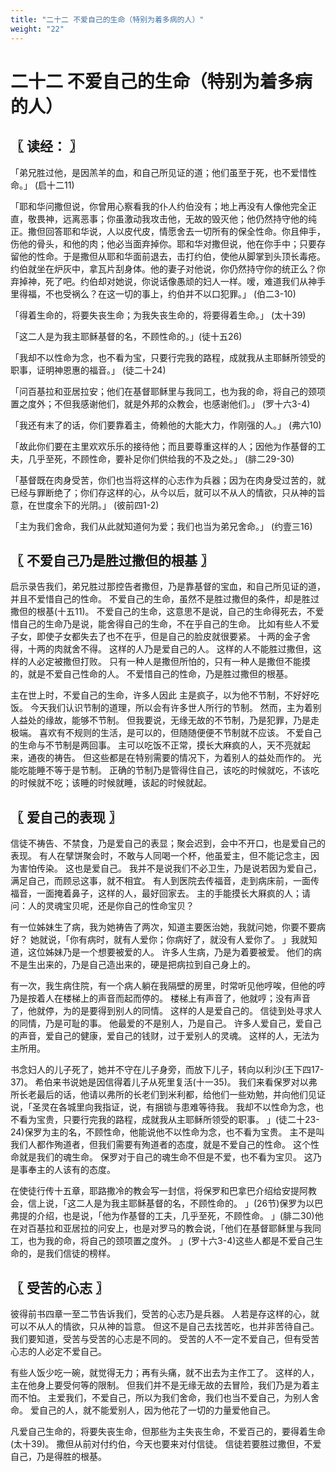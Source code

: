 ```yaml
---
title: "二十二 不爱自己的生命（特别为着多病的人）"
weight: "22"
---
```


# 二十二 不爱自己的生命（特别为着多病的人）


## 〖 读经： 〗

「弟兄胜过他，是因羔羊的血，和自己所见证的道；他们虽至于死，也不爱惜性命。」
(启十二11)

「耶和华问撒但说，你曾用心察看我的仆人约伯没有；地上再没有人像他完全正直，敬畏神，远离恶事；你虽激动我攻击他，无故的毁灭他；他仍然持守他的纯正。撒但回答耶和华说，人以皮代皮，情愿舍去一切所有的保全性命。你且伸手，伤他的骨头，和他的肉；他必当面弃掉你。耶和华对撒但说，他在你手中；只要存留他的性命。于是撒但从耶和华面前退去，击打约伯，使他从脚掌到头顶长毒疮。约伯就坐在炉灰中，拿瓦片刮身体。他的妻子对他说，你仍然持守你的统正么？你弃掉神，死了吧。约伯却对她说，你说话像愚顽的妇人一样。嗳，难道我们从神手里得福，不也受祸么？在这一切的事上，约伯并不以口犯罪。」
(伯二3-10)

「得着生命的，将要失丧生命；为我失丧生命的，将要得着生命。」
(太十39)

「这二人是为我主耶稣基督的名，不顾性命的。」(徒十五26)

「我却不以性命为念，也不看为宝，只要行完我的路程，成就我从主耶稣所领受的职事，证明神恩惠的福音。」
(徒二十24)

「问百基拉和亚居拉安；他们在基督耶稣里与我同工，也为我的命，将自己的颈项置之度外；不但我感谢他们，就是外邦的众教会，也感谢他们。」
(罗十六3-4)

「我还有末了的话，你们要靠着主，倚赖他的大能大力，作刚强的人。」
(弗六10)

「故此你们要在主里欢欢乐乐的接待他；而且要尊重这样的人；因他为作基督的工夫，几乎至死，不顾性命，要补足你们供给我的不及之处。」
(腓二29-30)

「基督既在肉身受苦，你们也当将这样的心志作为兵器；因为在肉身受过苦的，就已经与罪断绝了；你们存这样的心，从今以后，就可以不从人的情欲，只从神的旨意，在世度余下的光阴。」
(彼前四1-2)

「主为我们舍命，我们从此就知道何为爱；我们也当为弟兄舍命。」
(约壹三16)

## 〖 不爱自己乃是胜过撒但的根基 〗

启示录告我们，弟兄胜过那控告者撒但，乃是靠基督的宝血，和自己所见证的道，并且不爱惜自己的性命。
不爱自己的生命，虽然不是胜过撒但的条件，却是胜过撒但的根基(十五11)。
不爱自己的生命，这意思不是说，自己的生命得死去，不爱惜自己的生命乃是说，能舍得自己的生命，不在乎自己的生命。
比如有些人不爱子女，即使子女都失去了也不在乎，但是自己的脸皮就很要紧。
十两的金子舍得，十两的肉就舍不得。
这样的人乃是爱自己的人。
这样的人不能胜过撒但，这样的人必定被撒但打败。
只有一种人是撒但所怕的，只有一种人是撒但不能摸的，就是不爱自己性命的人。
不爱惜自己的性命，乃是胜过撒但的根基。

主在世上时，不爱自己的生命，许多人因此 主是疯子，以为他不节制，不好好吃饭。
今天我们认识节制的道理，所以会有许多世人所行的节制。
然而，主为着别人益处的缘故，能够不节制。
但我要说，无缘无故的不节制，乃是犯罪，乃是走极端。
喜欢有不规则的生活，是可以的，但随随便便不节制就不应该。
不爱自己的生命与不节制是两回事。
主可以吃饭不正常，摸长大麻疯的人，天不亮就起来，通夜的祷告。
但这些都是在特别需要的情况下，为着别人的益处而作的。
光能吃能睡不等于是节制。
正确的节制乃是管得住自己，该吃的时候就吃，不该吃的时候就不吃；该睡的时候就睡，该起的时候就起。

## 〖 爱自己的表现 〗

信徒不祷告、不禁食，乃是爱自己的表显；聚会迟到，会中不开口，也是爱自己的表现。
有人在擘饼聚会时，不敢与人同喝一个杯，他虽爱主，但不能记念主，因为害怕传染。
这也是爱自己。
我并不是说我们不必卫生，乃是说若因为爱自己，满足自己，而顾忌这事，就不相宜。
有人到医院去传福音，走到病床前，一面传福音，一面掩着鼻子，这样的人，最好回家去。
主的手能摸长大厤疯的人；请问：人的灵魂宝贝呢，还是你自己的性命宝贝？

有一位姊妹生了病，我为她祷告了两次，知道主要医治她，我就问她，你要不要病好？
她就说，「你有病时，就有人爱你；你病好了，就没有人爱你了。
」我就知道，这位姊妹乃是一个想要被爱的人。
许多人生病，乃是为着要被爱。
他们的病不是生出来的，乃是自己造出来的，硬是把病拉到自己身上的。

有一次，我生病住院，有一个病人躺在我隔壁的房里，时常听见他哼唉，但他的哼乃是按着人在楼梯上的声音而起而停的。
楼梯上有声音了，他就哼；没有声音了，他就停，为的是要得到别人的同情。
这样的人是爱自己的。
信徒到处寻求人的同情，乃是可耻的事。
他最爱的不是别人，乃是自己。
许多人爱自己，爱自己的声音，爱自己的健康，爱自己的钱财，过于爱别人的灵魂。
这样的人，无法为主所用。

书念妇人的儿子死了，她并不守在儿子身旁，而放下儿子，转向以利沙(王下四17-37)。
希伯来书说她是因信得着儿子从死里复活(十一35)。
我们来看保罗对以弗所长老最后的话，他请以弗所的长老们到米利都，给他们一些劝勉，并向他们见证说，「圣灵在各城里向我指证，说，有捆锁与患难等待我。
我却不以性命为念，也不看为宝贵，只要行完我的路程，成就我从主耶稣所领受的职事。
」(徒二十23-24)保罗为主的名，不顾性命，他能说他不以性命为念，也不看为宝贵。
主不是叫我们人都作殉道者，但我们需要有殉道者的态度，就是不爱自己的性命。
这个性命就是我们的魂生命。
保罗对于自己的魂生命不但是不爱，也不看为宝贝。
这乃是事奉主的人该有的态度。

在使徒行传十五章，耶路撒冷的教会写一封信，将保罗和巴拿巴介绍给安提阿教会，信上说，「这二人是为我主耶稣基督的名，不顾性命的。
」(26节)保罗为以巴弗提的介绍，也是说，「他为作基督的工夫，几乎至死，不顾性命。
」(腓二30)他在对百基拉和亚居拉的问安上，也是对罗马的教会说，「他们在基督耶稣里与我同工，也为我的命，将自己的颈项置之度外。
」(罗十六3-4)这些人都是不爱自己生命的，是我们信徒的榜样。

## 〖 受苦的心志 〗

彼得前书四章一至二节告诉我们，受苦的心志乃是兵器。
人若是存这样的心，就可以不从人的情欲，只从神的旨意。
但这不是自己去找苦吃，也并非苦待自己。
我们要知道，受苦与受苦的心志是不同的。
受苦的人不一定不爱自己，但有受苦心志的人必定不爱自己。

有些人饭少吃一碗，就觉得无力；再有头痛，就不出去为主作工了。
这样的人，主在他身上要受何等的限制。
但我们并不是无缘无故的去冒险，我们乃是为着主而不怕。
主爱我们，不爱自己，所以为我们舍命，我们也当不爱自己，为别人舍命。
爱自己的人，就不能爱别人，因为他花了一切的力量爱他自己。

凡爱自己生命的，将要失丧生命，但那些为主失丧生命，不爱百己的，要得着生命(太十39)。
撒但从前对付约伯，今天也要来对付信徒。
信徒若要胜过撒但，不爱自己，乃是得胜的根基。
